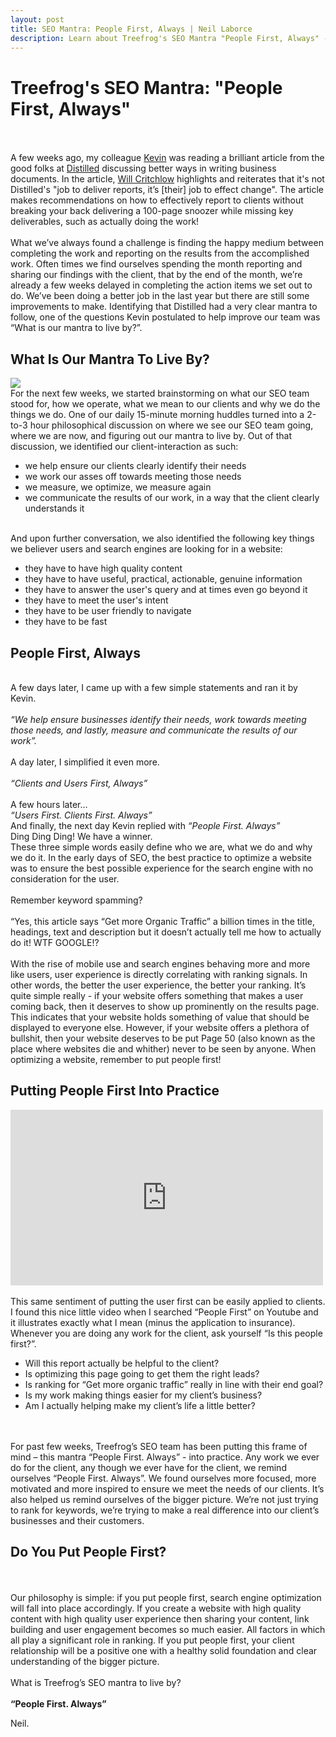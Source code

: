 ```yaml
---
layout: post
title: SEO Mantra: People First, Always | Neil Laborce
description: Learn about Treefrog's SEO Mantra "People First, Always" - it's origin and what it means to the SEO team.
---
```

  <h1>Treefrog's SEO Mantra: "People First, Always"</h1>
  <br>
  <br>A few weeks ago, my colleague <a href="https://twitter.com/KevinCobus">Kevin</a> was reading a brilliant article from the good folks at <a href="https://www.distilled.net/resources/better-business-documents-guide">Distilled</a> discussing  better ways in writing business documents. In the article, <a href="https://www.distilled.net/about/people/will-critchlow/">Will Critchlow</a> highlights and reiterates that it's not Distilled's "job to deliver reports, it’s [their] job to effect change". The article makes recommendations on how to effectively report to clients without breaking your back delivering a 100-page snoozer while missing key deliverables, such as actually doing the work! 
  <br>
  <br>What we’ve always found a challenge is finding the happy medium between completing the work and reporting on the results from the accomplished work. Often times we find ourselves spending the month reporting and sharing our findings with the client, that by the end of the month, we’re already a few weeks delayed in completing the action items we set out to do. We’ve been doing a better job in the last year but there are still some improvements to make. Identifying that Distilled had a very clear mantra to follow, one of the questions Kevin postulated to help improve our team was “What is our mantra to live by?”.
  <br>
  <h2>What Is Our Mantra To Live By?</h2>
  <img src="https://rlaborce.github.io/images/seo-mantra.jpg">
  <br>For the next few weeks, we started brainstorming on what our SEO team stood for, how we operate, what we mean to our clients and why we do the things we do. One of our daily 15-minute morning huddles turned into a 2-to-3 hour philosophical discussion on where we see our SEO team going, where we are now, and figuring out our mantra to live by. Out of that discussion, we identified our client-interaction as such:
  <br>
  <ul>
    <li>we help ensure our clients clearly identify their needs</li>
    <li>we work our asses off towards meeting those needs</li>
    <li>we measure, we optimize, we measure again</li>
    <li>we communicate the results of our work, in a way that the client clearly understands it</li>
  </ul>
  <br>And upon further conversation, we also identified the following key things we believer users and search engines are looking for in a website:
  <br>
  <ul>
    <li>they have to have high quality content</li>
    <li>they have to have useful, practical, actionable, genuine information</li>
    <li>they have to answer the user's query and at times even go beyond it</li>
    <li>they have to meet the user's intent</li>
    <li>they have to be user friendly to navigate</li>
    <li>they have to be fast</li>
  </ul>

  <h2>People First, Always</h2>

  <br>A few days later, I came up with a few simple statements and ran it by Kevin.
  <br>
  <br><i>“We help ensure businesses identify their needs, work towards meeting those needs, and lastly, measure and communicate the results of our work”.</i>
  <br>
  <br>A day later, I simplified it even more.
  <br>
  <br><i>“Clients and Users First, Always”</i>
  <br>
  <br>A few hours later…
  <br><i>“Users First. Clients First. Always”</i>
  <br>And finally, the next day Kevin replied with <i>“People First. Always”</i>
  <br>Ding Ding Ding! We have a winner.
  <br>These three simple words easily define who we are, what we do and why we do it. In the early days of SEO, the best practice to optimize a website was to ensure the best possible experience for the search engine with no consideration for the user. 
  <br>
  <br>Remember keyword spamming? 
  <br>
  <br>“Yes, this article says “Get more Organic Traffic” a billion times in the title, headings, text and description but it doesn’t actually tell me how to actually do it! WTF GOOGLE!?
  <br>
  <br>With the rise of mobile use and search engines behaving more and more like users, user experience is directly correlating with ranking signals. In other words, the better the user experience, the better your ranking. It’s quite simple really - if your website offers something that makes a user coming back, then it deserves to show up prominently on the results page. This indicates that your website holds something of value that should be displayed to everyone else. However, if your website offers a plethora of bullshit, then your website deserves to be put Page 50 (also known as the place where websites die and whither) never to be seen by anyone. When optimizing a website, remember to put people first!
  <br>
  <h2>Putting People First Into Practice</h2>
  <iframe width="500" height="281" src="https://www.youtube.com/embed/C8m-cPVKEbY?rel=0&amp;controls=0" frameborder="0" allowfullscreen></iframe>
  <br>
  <br>This same sentiment of putting the user first can be easily applied to clients. I found this nice little video when I searched “People First” on Youtube and it illustrates exactly what I mean (minus the application to insurance). Whenever you are doing any work for the client, ask yourself “Is this people first?”.
  <br>
  <ul>
	  <li>Will this report actually be helpful to the client?</li>
	  <li>Is optimizing this page going to get them the right leads?</li>
	  <li>Is ranking for “Get more organic traffic” really in line with their end goal?</li>
	  <li>Is my work making things easier for my client’s business?</li>
	  <li>Am I actually helping make my client’s life a little better?</li> 
  </ul>
  <br>
  <br>For past few weeks, Treefrog’s SEO team has been putting this frame of mind – this mantra “People First. Always” - into practice. Any work we ever do for the client, any though we ever have for the client, we remind ourselves “People First. Always”. We found ourselves more focused, more motivated and more inspired to ensure we meet the needs of our clients. It’s also helped us remind ourselves of the bigger picture. We’re not just trying to rank for keywords, we’re trying to make a real difference into our client’s businesses and their customers.
  <br>
  <h2>Do You Put People First?</h2>
  <br>
  <br>Our philosophy is simple: if you put people first, search engine optimization will fall into place accordingly. If you create a website with high quality content with high quality user experience then sharing your content, link building and user engagement becomes so much easier. All factors in which all play a significant role in ranking. If you put people first, your client relationship will be a positive one with a healthy solid foundation and clear understanding of the bigger picture. 
  <br>
  <br>What is Treefrog’s SEO mantra to live by?
  <br>
  <br><b>“People First. Always”</b>

Neil.
